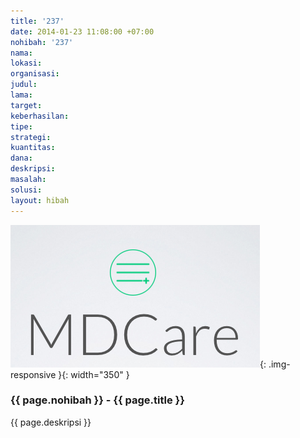 ```yaml
---
title: '237'
date: 2014-01-23 11:08:00 +07:00
nohibah: '237'
nama:
lokasi:
organisasi:
judul:
lama:
target:
keberhasilan:
tipe:
strategi:
kuantitas:
dana:
deskripsi:
masalah:
solusi:
layout: hibah
---
```


![237](/static/img/hibahcms/237.png){: .img-responsive }{: width="350" }

### {{ page.nohibah }} - {{ page.title }}

{{ page.deskripsi }}
